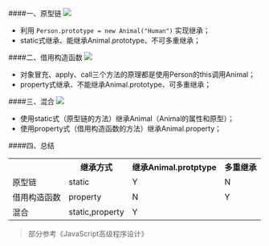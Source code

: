 ####一、原型链
![](http://images0.cnblogs.com/blog2015/743264/201508/112319278173116.png)<br>

* 利用 `Person.prototype = new Animal("Human")` 实现继承；
* static式继承、能继承Animal.prototype、不可多重继承；

####二、借用构造函数
![](http://images0.cnblogs.com/blog2015/743264/201508/112319472398016.png)<br>

* 对象冒充、apply、call三个方法的原理都是使用Person的this调用Animal；
* property式继承、不能继承Animal.prototype、可多重继承；

####三、混合
![](http://images0.cnblogs.com/blog2015/743264/201508/112319591602208.png)<br>

* 使用static式（原型链的方法）继承Animal（Animal的属性和原型）；
* 使用property式（借用构造函数的方法）继承Animal.property；

####四、总结
<table>
<tr><th></th><th>继承方式</th><th>继承Animal.protptype</th><th>多重继承</th></tr>
<tr><td>原型链</td><td>static</td><td>Y</td><td>N</td></tr>
<tr><td>借用构造函数</td><td>property</td><td>N</td><td>Y</td></tr>
<tr><td>混合</td><td>static,property</td><td>Y</td><td></td></tr>
</table>

> 部分参考《JavaScript高级程序设计》